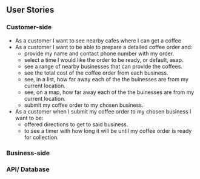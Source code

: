 User Stories
------------

### Customer-side

 * As a customer I want to see nearby cafes where I can get a coffee
 * As a customer I want to be able to prepare a detailed coffee order and:
    * provide my name and contact phone number with my order.
    * select a time I would like the order to be ready, or default, asap.
    * see a range of nearby businesses that can provide the coffees.
    * see the total cost of the coffee order from each business.
    * see, in a list, how far away each of the the buinesses are from my current location.
    * see, on a map, how far away each of the the buinesses are from my current location.
    * submit my coffee order to my chosen business.
 * As a customer when I submit my coffee order to my chosen business I want to be:
    * offered directions to get to said business.
    * to see a timer with how long it will be until my coffee order is ready for collection.
    
### Business-side



### API/ Database
